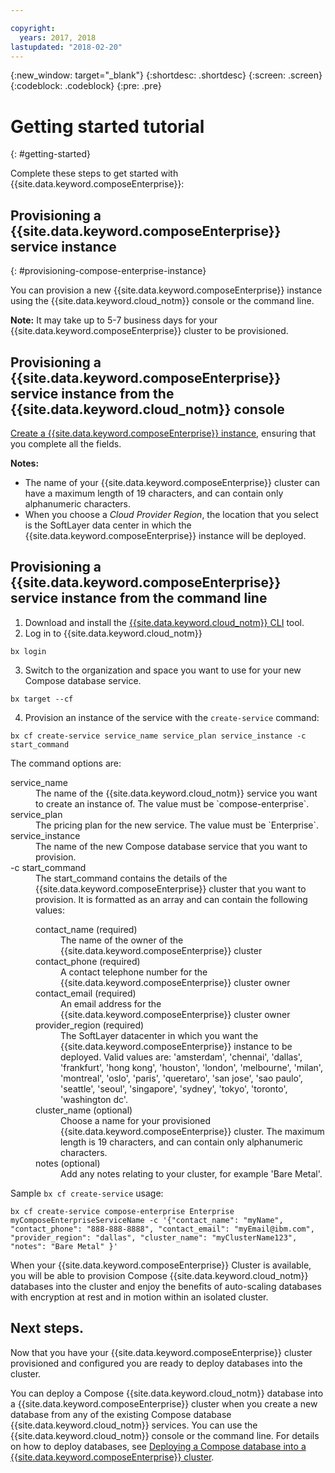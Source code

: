 ```yaml
---

copyright:
  years: 2017, 2018
lastupdated: "2018-02-20"
---
```


{:new_window: target="_blank"}
{:shortdesc: .shortdesc}
{:screen: .screen}
{:codeblock: .codeblock}
{:pre: .pre}

# Getting started tutorial
{: #getting-started}

Complete these steps to get started with {{site.data.keyword.composeEnterprise}}:

## Provisioning a {{site.data.keyword.composeEnterprise}} service instance
{: #provisioning-compose-enterprise-instance}

You can provision a new {{site.data.keyword.composeEnterprise}} instance using the {{site.data.keyword.cloud_notm}} console or the command line.

**Note:** It may take up to 5-7 business days for your {{site.data.keyword.composeEnterprise}} cluster to be provisioned.

## Provisioning a {{site.data.keyword.composeEnterprise}} service instance from the {{site.data.keyword.cloud_notm}} console

[Create a {{site.data.keyword.composeEnterprise}} instance](https://console.{DomainName}/catalog/services/compose-enterprise/), ensuring that you complete all the fields.

**Notes:**
- The name of your {{site.data.keyword.composeEnterprise}} cluster can have a maximum length of 19 characters, and can contain only alphanumeric characters.
- When you choose a *Cloud Provider Region*, the location that you select is the SoftLayer data center in which the {{site.data.keyword.composeEnterprise}} instance will be deployed.


## Provisioning a {{site.data.keyword.composeEnterprise}} service instance from the command line

1. Download and install the [{{site.data.keyword.cloud_notm}} CLI](https://console.{DomainName}/docs/cli/reference/bluemix_cli/download_cli.html) tool.
2. Log in to {{site.data.keyword.cloud_notm}}

  ```
  bx login
  ```

3. Switch to the organization and space you want to use for your new Compose database service.

  ```
  bx target --cf
  ```

4. Provision an instance of the service with the `create-service` command:

  ```
  bx cf create-service service_name service_plan service_instance -c start_command
  ```

  The command options are:

  <dl>
    <dt>service_name</dt>
    <dd>
    The name of the {{site.data.keyword.cloud_notm}} service you want to create an instance of. The value must be `compose-enterprise`.
    </dd>
    <dt>service_plan</dt>
    <dd>
    The pricing plan for the new service. The value must be `Enterprise`.
    </dd>
    <dt>service_instance</dt>
    <dd>
    The name of the new Compose database service that you want to provision.
    </dd>
    <dt>-c start_command</dt>
    <dd>
    The start_command contains the details of the {{site.data.keyword.composeEnterprise}} cluster that you want to provision. It is formatted as an array and can contain the following values:
      <dl>
        <dt>contact_name (required)</dt>
        <dd>
        The name of the owner of the {{site.data.keyword.composeEnterprise}} cluster
        </dd>
        <dt>contact_phone (required)</dt>
        <dd>
        A contact telephone number for the {{site.data.keyword.composeEnterprise}} cluster owner
        </dd>
        <dt>contact_email (required)</dt>
        <dd>
        An email address for the {{site.data.keyword.composeEnterprise}} cluster owner
        </dd>
        <dt>provider_region (required)</dt>
        <dd>
        The SoftLayer datacenter in which you want the {{site.data.keyword.composeEnterprise}} instance to be deployed. Valid values are: 'amsterdam', 'chennai', 'dallas', 'frankfurt', 'hong kong', 'houston', 'london', 'melbourne', 'milan', 'montreal', 'oslo', 'paris', 'queretaro', 'san jose', 'sao paulo', 'seattle', 'seoul', 'singapore', 'sydney', 'tokyo', 'toronto', 'washington dc'.
        </dd>
        <dt>cluster_name (optional)</dt>
        <dd>
        Choose a name for your provisioned {{site.data.keyword.composeEnterprise}} cluster. The maximum length is 19 characters, and can contain only alphanumeric characters.
        </dd>
        <dt>notes (optional)</dt>
        <dd>
        Add any notes relating to your cluster, for example 'Bare Metal'.
        </dd>
      </dl>
    </dd>
  </dl>

Sample `bx cf create-service` usage:

```
bx cf create-service compose-enterprise Enterprise myComposeEnterpriseServiceName -c '{"contact_name": "myName", "contact_phone": "888-888-8888", "contact_email": "myEmail@ibm.com", "provider_region": "dallas", "cluster_name": "myClusterName123", "notes": "Bare Metal" }'
```

When your {{site.data.keyword.composeEnterprise}} Cluster is available, you will be able to provision Compose {{site.data.keyword.cloud_notm}} databases into the cluster and enjoy the benefits of auto-scaling databases with encryption at rest and in motion within an isolated cluster.

## Next steps.

Now that you have your {{site.data.keyword.composeEnterprise}} cluster provisioned and configured you are ready to deploy databases into the cluster.

You can deploy a Compose {{site.data.keyword.cloud_notm}} database into a {{site.data.keyword.composeEnterprise}} cluster when you create a new database from any of the existing Compose database {{site.data.keyword.cloud_notm}} services. You can use the {{site.data.keyword.cloud_notm}} console or the command line. For details on how to deploy databases, see [Deploying a Compose database into a {{site.data.keyword.composeEnterprise}} cluster](./deploying.html).





